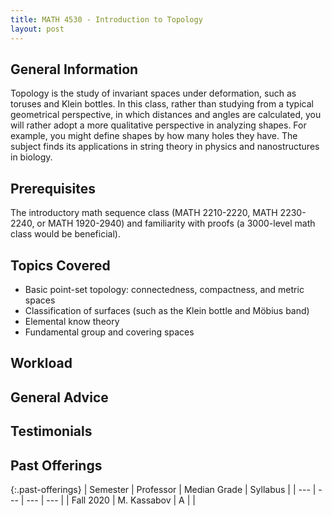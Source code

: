 ```yaml
---
title: MATH 4530 - Introduction to Topology
layout: post
---
```


<link rel="stylesheet" href="/main.css">

## General Information

Topology is the study of invariant spaces under deformation, such as toruses and Klein bottles. 
In this class, rather than studying from a typical geometrical perspective, in which distances and angles are calculated, you will rather adopt a more qualitative perspective in analyzing shapes. 
For example, you might define shapes by how many holes they have. 
The subject finds its applications in string theory in physics and nanostructures in biology. 

## Prerequisites

The introductory math sequence class (MATH 2210-2220, MATH 2230-2240, or MATH 1920-2940) and familiarity with proofs (a 3000-level math class would be beneficial).

## Topics Covered

- Basic point-set topology: connectedness, compactness, and metric spaces
- Classification of surfaces (such as the Klein bottle and Möbius band)
- Elemental know theory
- Fundamental group and covering spaces

## Workload


## General Advice

  
## Testimonials


## Past Offerings

{:.past-offerings}
| Semester | Professor | Median Grade | Syllabus |
| --- | --- | --- | --- |
| Fall 2020 | M. Kassabov | A | |
